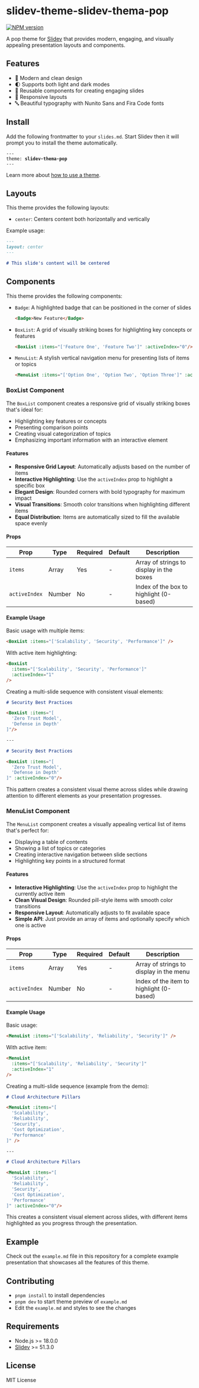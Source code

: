 # slidev-theme-slidev-thema-pop

[![NPM version](https://img.shields.io/npm/v/slidev-theme-slidev-thema-pop?color=3AB9D4&label=)](https://www.npmjs.com/package/slidev-theme-slidev-thema-pop)

A pop theme for [Slidev](https://github.com/slidevjs/slidev) that provides modern, engaging, and visually appealing presentation layouts and components.

## Features

- 🎨 Modern and clean design
- 🌓 Supports both light and dark modes
- 🧩 Reusable components for creating engaging slides
- 📱 Responsive layouts
- 🔤 Beautiful typography with Nunito Sans and Fira Code fonts

## Install

Add the following frontmatter to your `slides.md`. Start Slidev then it will prompt you to install the theme automatically.

<pre><code>---
theme: <b>slidev-thema-pop</b>
---</code></pre>

Learn more about [how to use a theme](https://sli.dev/guide/theme-addon#use-theme).

## Layouts

This theme provides the following layouts:

- `center`: Centers content both horizontally and vertically

Example usage:

```md
---
layout: center
---

# This slide's content will be centered
```

## Components

This theme provides the following components:

- `Badge`: A highlighted badge that can be positioned in the corner of slides
  ```html
  <Badge>New Feature</Badge>
  ```

- `BoxList`: A grid of visually striking boxes for highlighting key concepts or features
  ```html
  <BoxList :items="['Feature One', 'Feature Two']" :activeIndex="0"/>
  ```

- `MenuList`: A stylish vertical navigation menu for presenting lists of items or topics
  ```html
  <MenuList :items="['Option One', 'Option Two', 'Option Three']" :activeIndex="1"/>
  ```

### BoxList Component

The `BoxList` component creates a responsive grid of visually striking boxes that's ideal for:

- Highlighting key features or concepts
- Presenting comparison points
- Creating visual categorization of topics
- Emphasizing important information with an interactive element

#### Features

- **Responsive Grid Layout**: Automatically adjusts based on the number of items
- **Interactive Highlighting**: Use the `activeIndex` prop to highlight a specific box
- **Elegant Design**: Rounded corners with bold typography for maximum impact
- **Visual Transitions**: Smooth color transitions when highlighting different items
- **Equal Distribution**: Items are automatically sized to fill the available space evenly

#### Props

| Prop | Type | Required | Default | Description |
|------|------|----------|---------|-------------|
| `items` | Array<string> | Yes | - | Array of strings to display in the boxes |
| `activeIndex` | Number | No | - | Index of the box to highlight (0-based) |

#### Example Usage

Basic usage with multiple items:
```html
<BoxList :items="['Scalability', 'Security', 'Performance']" />
```

With active item highlighting:
```html
<BoxList 
  :items="['Scalability', 'Security', 'Performance']" 
  :activeIndex="1"
/>
```

Creating a multi-slide sequence with consistent visual elements:
```md
# Security Best Practices

<BoxList :items="[
  'Zero Trust Model',
  'Defense in Depth'
]"/>

---

# Security Best Practices

<BoxList :items="[
  'Zero Trust Model',
  'Defense in Depth'
]" :activeIndex="0"/>
```

This pattern creates a consistent visual theme across slides while drawing attention to different elements as your presentation progresses.

### MenuList Component

The `MenuList` component creates a visually appealing vertical list of items that's perfect for:

- Displaying a table of contents
- Showing a list of topics or categories
- Creating interactive navigation between slide sections
- Highlighting key points in a structured format

#### Features

- **Interactive Highlighting**: Use the `activeIndex` prop to highlight the currently active item
- **Clean Visual Design**: Rounded pill-style items with smooth color transitions
- **Responsive Layout**: Automatically adjusts to fit available space
- **Simple API**: Just provide an array of items and optionally specify which one is active

#### Props

| Prop | Type | Required | Default | Description |
|------|------|----------|---------|-------------|
| `items` | Array | Yes | - | Array of strings to display in the menu |
| `activeIndex` | Number | No | - | Index of the item to highlight (0-based) |

#### Example Usage

Basic usage:
```html
<MenuList :items="['Scalability', 'Reliability', 'Security']" />
```

With active item:
```html
<MenuList 
  :items="['Scalability', 'Reliability', 'Security']" 
  :activeIndex="1"
/>
```

Creating a multi-slide sequence (example from the demo):
```md
# Cloud Architecture Pillars

<MenuList :items="[
  'Scalability',
  'Reliability',
  'Security',
  'Cost Optimization',
  'Performance'
]" />

---

# Cloud Architecture Pillars

<MenuList :items="[
  'Scalability',
  'Reliability',
  'Security',
  'Cost Optimization',
  'Performance'
]" :activeIndex="0"/>
```

This creates a consistent visual element across slides, with different items highlighted as you progress through the presentation.


## Example

Check out the `example.md` file in this repository for a complete example presentation that showcases all the features of this theme.

## Contributing

- `pnpm install` to install dependencies
- `pnpm dev` to start theme preview of `example.md`
- Edit the `example.md` and styles to see the changes

## Requirements

- Node.js >= 18.0.0
- [Slidev](https://github.com/slidevjs/slidev) >= 51.3.0

## License
MIT License
